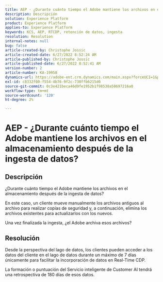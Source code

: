 ```yaml
---
title: AEP - ¿Durante cuánto tiempo el Adobe mantiene los archivos en el almacenamiento después de la ingesta de datos?
description: Descripción
solution: Experience Platform
product: Experience Platform
applies-to: Experience Platform
keywords: KCS, AEP, RTCDP, retención de datos, ingesta
resolution: Resolution
internal-notes: null
bug: false
article-created-by: Christophe Jossic
article-created-date: 6/27/2022 8:52:24 AM
article-published-by: Christophe Jossic
article-published-date: 6/27/2022 8:52:41 AM
version-number: 2
article-number: KA-19958
dynamics-url: https://adobe-ent.crm.dynamics.com/main.aspx?forceUCI=1&pagetype=entityrecord&etn=knowledgearticle&id=f1792875-f6f5-ec11-bb3d-000d3a5b0082
exl-id: c8332f00-f554-4b76-9f2c-730ffb6215d0
source-git-commit: 0c3e421beca46d9fe1952b1f98538a50697216a0
workflow-type: tm+mt
source-wordcount: '120'
ht-degree: 2%

---
```


# AEP - ¿Durante cuánto tiempo el Adobe mantiene los archivos en el almacenamiento después de la ingesta de datos?

## Descripción

¿Durante cuánto tiempo el Adobe mantiene los archivos en el almacenamiento después de la ingesta de datos?

En este caso, un cliente mueve manualmente los archivos antiguos al archivo para realizar copias de seguridad y, a continuación, elimina los archivos existentes para actualizarlos con los nuevos.

Una vez finalizada la ingesta, ¿el Adobe archiva esos archivos?

## Resolución

Desde la perspectiva del lago de datos, los clientes pueden acceder a los datos del cliente en el lago de datos durante un máximo de 7 días únicamente para facilitar la incorporación de datos en Real-Time CDP.

La formación o puntuación del Servicio inteligente de Customer AI tendrá una retrospectiva de 180 días de esos datos.
